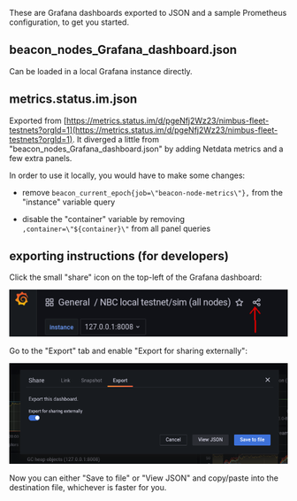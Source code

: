 These are Grafana dashboards exported to JSON and a sample Prometheus
configuration, to get you started.

## beacon_nodes_Grafana_dashboard.json

Can be loaded in a local Grafana instance directly.

## metrics.status.im.json

Exported from [https://metrics.status.im/d/pgeNfj2Wz23/nimbus-fleet-testnets?orgId=1](https://metrics.status.im/d/pgeNfj2Wz23/nimbus-fleet-testnets?orgId=1). It diverged a little from "beacon\_nodes\_Grafana\_dashboard.json" by adding Netdata metrics and a few extra panels.

In order to use it locally, you would have to make some changes:

- remove `beacon_current_epoch{job=\"beacon-node-metrics\"},` from the "instance" variable query

- disable the "container" variable by removing `,container=\"${container}\"` from all panel queries

## exporting instructions (for developers)

Click the small "share" icon on the top-left of the Grafana dashboard:

![share icon](./img/grafana_01.png)

Go to the "Export" tab and enable "Export for sharing externally":

![export tab](./img/grafana_02.png)

Now you can either "Save to file" or "View JSON" and copy/paste into the destination file, whichever is faster for you.
